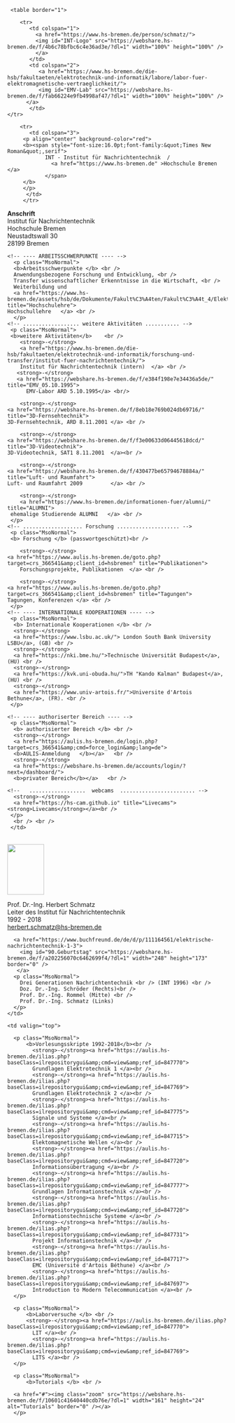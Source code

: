
<html lang="de-DE">
  <head>
   <meta charset="utf-8" />
   <meta name="description" content="" />
   <meta name="keywords" content="HTML, Metatags" />
   <meta name="H.S." content="gp" />
  </head>

  <body>

  <style type="text/css"> <!--
  a:hover .zoom {filter='()';}
  a:link .zoom {width:164px; height: 109px;}
  a:hover .zoom {width:822px; height: 545px;}
  --> 
  </style> 

   <span id="Anfang"></span>
    <meta http-equiv="Refresh" content="1000; URL=https://bremerhaven.panomax.com" />


     <table border="1">
<!--
       <tr>
           <td colspan="1"> 
             <img id="Leiste" src="https://webshare.hs-bremen.de/f/f35e2dfef31f4e1cab04/?dl=1" width="100%" height="0" /> 
           </td>

           <td colspan="1"> 
             <img id="Leiste" src="https://webshare.hs-bremen.de/f/f35e2dfef31f4e1cab04/?dl=1" width="100%" height="0" /> 
           </td>
          <td colspan="1"> 
             <img id="Leiste" src="https://webshare.hs-bremen.de/f/f35e2dfef31f4e1cab04/?dl=1" width="100%" height="0" /> 
           </td>
        </tr>
-->
        <tr>
           <td colspan="1">   
             <a href="https://www.hs-bremen.de/person/schmatz/">
             <img id="INT-Logo" src="https://webshare.hs-bremen.de/f/4b6c78bfbc6c4e36ad3e/?dl=1" width="100%" height="100%" />  
             </a>
           </td>   
           <td colspan="2"> 
              <a href="https://www.hs-bremen.de/die-hsb/fakultaeten/elektrotechnik-und-informatik/labore/labor-fuer-elektromagnetische-vertraeglichkeit/">
              <img id="EMV-Lab" src="https://webshare.hs-bremen.de/f/fab66224e9fb4998af47/?dl=1" width="100%" height="100%" />  
	      </a>
           </td>
  	</tr>
<!--
        <tr>
           <td colspan="3"> 
             <img id="Leiste" src="https://webshare.hs-bremen.de/f/f35e2dfef31f4e1cab04/?dl=1"  width="100%" height="1" /> 
           </td>
        </tr>
-->
        <tr>
           <td colspan="3">
	     <p align="center" background-color="red">  
	     <b><span style="font-size:16.0pt;font-family:&quot;Times New Roman&quot;,serif">
                INT - Institut für Nachrichtentechnik  / 
                  <a href="https://www.hs-bremen.de" >Hochschule Bremen </a>  
                </span>
	     </b>	
	     </p>
          </td>
         </tr>


 <tr>   <!-- .................... INHALT ................ -->
   <!-- ................  Spalte 1  ..................... -->
     <!-- ---- ANSCHRIFT ---- -->
   <td valign="top">
<!--
      <img id="Leiste" src="https://webshare.hs-bremen.de/f/f35e2dfef31f4e1cab04/?dl=1"  width="100%" height="1" /> 
-->
       <p class="MsoNormal">
        <b>Anschrift </b>   <br />
           Institut für Nachrichtentechnik<br />
           Hochschule Bremen <br />
           Neustadtswall 30  <br />
           28199 Bremen      <br />
       </p>


    <!-- ---- ARBEITSSCHWERPUNKTE ---- -->
      <p class="MsoNormal">
      <b>Arbeitsschwerpunkte </b> <br />
      Anwendungsbezogene Forschung und Entwicklung, <br />
      Transfer wissenschaftlicher Erkenntnisse in die Wirtschaft, <br />
      Weiterbildung und 
      <a href="https://www.hs-bremen.de/assets/hsb/de/Dokumente/Fakult%C3%A4ten/Fakult%C3%A4t_4/Elektrotechnik/Modulhandbuch/Modulhandbuch_ET_ISTAP_2016.pdf" title="Hochschulehre">
	Hochschullehre	 </a> <br />
      </p>
    <!-- .................. weitere Aktivitäten ........... -->
     <p class="MsoNormal">     
     <b>weitere Aktivitäten</b>    <br />
        <strong>-</strong>
        <a href="https://www.hs-bremen.de/die-hsb/fakultaeten/elektrotechnik-und-informatik/forschung-und-transfer/institut-fuer-nachrichtentechnik/">
        Institut für Nachrichtentechnik (intern)  </a> <br />
       <strong>-</strong>
       <a href="https://webshare.hs-bremen.de/f/e384f198e7e34436a5de/" title="EMV_05.10.1995">
          EMV-Labor ARD 5.10.1995</a> <br/>
   
        <strong>-</strong>
	<a href="https://webshare.hs-bremen.de/f/8eb18e769b024db69716/" title="3D-Fernsehtechnik">
	3D-Fernsehtechnik, ARD 8.11.2001 </a> <br />
	
        <strong>-</strong>
	<a href="https://webshare.hs-bremen.de/f/f3e00633d06445618dcd/" title="3D-Videotechnik">
	3D-Videotechnik, SAT1 8.11.2001  </a><br />

        <strong>-</strong>
	<a href="https://webshare.hs-bremen.de/f/430477be65794678884a/" title="Luft- und Raumfahrt">
	Luft- und Raumfahrt 2009         </a> <br />

        <strong>-</strong>  
        <a href="https://www.hs-bremen.de/informationen-fuer/alumni/" title="ALUMNI">
	 ehemalige Studierende ALUMNI	</a> <br />
     </p>
    <!-- ................... Forschung .................... -->
     <p class="MsoNormal">
     <b> Forschung </b> (passwortgeschützt)<br />
  
        <strong>-</strong>
	<a href="https://www.aulis.hs-bremen.de/goto.php?target=crs_366541&amp;client_id=hsbremen" title="Publikationen">
        Forschungsprojekte, Publikationen  </a> <br />
   
        <strong>-</strong>
	<a href="https://www.aulis.hs-bremen.de/goto.php?target=crs_366541&amp;client_id=hsbremen" title="Tagungen">
	Tagungen, Konferenzen </a> <br />
     </p>
    <!-- ---- INTERNATIONALE KOOPERATIONEN ---- -->
     <p class="MsoNormal">  
      <b> Internationale Kooperationen </b> <br />
      <strong>-</strong>
      <a href="https://www.lsbu.ac.uk/"> London South Bank University LSBU</a>, (GB) <br />
      <strong>-</strong>
      <a href="https://nki.bme.hu/">Technische Universität Budapest</a>, (HU) <br />
      <strong>-</strong>
      <a href="https://kvk.uni-obuda.hu/">TH "Kando Kalman" Budapest</a>, (HU) <br />
      <strong>-</strong>
      <a href="https://www.univ-artois.fr/">Universite d'Artois Bethune</a>, (FR). <br />
     </p>

    <!-- ---- authoriserter Bereich ---- --> 
     <p class="MsoNormal">  
      <b> authorisierter Bereich </b> <br />
      <strong>-</strong>
      <a href="https://aulis.hs-bremen.de/login.php?target=crs_366541&amp;cmd=force_login&amp;lang=de">
      <b>AULIS-Anmeldung   </b></a>   <br />
      <strong>-</strong>
      <a href="https://webshare.hs-bremen.de/accounts/login/?next=/dashboard/">
      <b>privater Bereich</b></a>   <br />

    <!--   ..................  webcams  ........................ -->
      <strong>-</strong>
      <a href="https://hs-cam.github.io" title="Livecams"><strong>Livecams</strong></a><br />
     </p>
      <br /> <br />
     </td>

<!-- ........................ Spalte 2 ..................... -->
        
   <td valign="top">
<!--
      <img id="Leiste" src="https://webshare.hs-bremen.de/f/f35e2dfef31f4e1cab04/?dl=1" width="100%" height="1" /> 
-->      <br />
      <a href="mailto:herbert.schmatz@hs-bremen.de">
      <img id="Prof. Dr. Schmatz" src="https://webshare.hs-bremen.de/f/0ec3960e76d544dd9b80/?dl=1" width="84" height="115" border="0" />
     </a>
     <p class="MsoNormal">
        Prof. Dr.-Ing. Herbert Schmatz   <br />
        Leiter des Institut für Nachrichtentechnik <br /> 1992 - 2018 <br />
        <a href="mailto:herbert.schmatz@hs-bremen.de" title="E-Mail senden">
         herbert.schmatz@hs-bremen.de </a>
      </p>  

      <a href="https://www.buchfreund.de/de/d/p/111164561/elektrische-nachrichtentechnik-1-3">
        <img id="90.Geburtstag" src="https://webshare.hs-bremen.de/f/a202256070c6462699f4/?dl=1" width="248" height="173" border="0" />
       </a>
      <p class="MsoNormal">
        Drei Generationen Nachrichtentechnik <br /> (INT 1996) <br />
        Doz. Dr.-Ing. Schröder (Rechts)<br />
        Prof. Dr.-Ing. Rommel (Mitte) <br />
        Prof. Dr.-Ing. Schmatz (Links)
      </p>
    </td>

<!-- ........................ Spalte 3 ................... -->
    <td valign="top">
<!-- 
      <img id="Leiste" src="https://webshare.hs-bremen.de/f/f35e2dfef31f4e1cab04/?dl=1" width="100%" height="1" />  
-->
      <p class="MsoNormal">
          <b>Vorlesungsskripte 1992-2018</b><br />
            <strong>-</strong><a href="https://aulis.hs-bremen.de/ilias.php?baseClass=ilrepositorygui&amp;cmd=view&amp;ref_id=847770"> 
            Grundlagen Elektrotechnik 1 </a><br />
            <strong>-</strong><a href="https://aulis.hs-bremen.de/ilias.php?baseClass=ilrepositorygui&amp;cmd=view&amp;ref_id=847769"> 
            Grundlagen Elektrotechnik 2 </a><br />
            <strong>-</strong><a href="https://aulis.hs-bremen.de/ilias.php?baseClass=ilrepositorygui&amp;cmd=view&amp;ref_id=847775"> 
            Signale und Systeme </a><br />
            <strong>-</strong><a href="https://aulis.hs-bremen.de/ilias.php?baseClass=ilrepositorygui&amp;cmd=view&amp;ref_id=847715"> 
            Elektomagnetische Wellen </a><br />
            <strong>-</strong><a href="https://aulis.hs-bremen.de/ilias.php?baseClass=ilrepositorygui&amp;cmd=view&amp;ref_id=847720"> 
            Informationsübertragung </a><br />
            <strong>-</strong><a href="https://aulis.hs-bremen.de/ilias.php?baseClass=ilrepositorygui&amp;cmd=view&amp;ref_id=847777"> 
            Grundlagen Informationstechnik </a><br />
            <strong>-</strong><a href="https://aulis.hs-bremen.de/ilias.php?baseClass=ilrepositorygui&amp;cmd=view&amp;ref_id=847720"> 
            Informationstechnische Systeme </a><br />
            <strong>-</strong><a href="https://aulis.hs-bremen.de/ilias.php?baseClass=ilrepositorygui&amp;cmd=view&amp;ref_id=847731"> 
            Projekt Informationstechnik </a><br />
            <strong>-</strong><a href="https://aulis.hs-bremen.de/ilias.php?baseClass=ilrepositorygui&amp;cmd=view&amp;ref_id=847717"> 
            EMC (Université d'Artois Béthune) </a><br />
            <strong>-</strong><a href="https://aulis.hs-bremen.de/ilias.php?baseClass=ilrepositorygui&amp;cmd=view&amp;ref_id=847697"> 
            Introduction to Modern Telecommunication </a><br />
      </p> 

      <p class="MsoNormal">
          <b>Laborversuche </b> <br />
          <strong>-</strong><a href="https://aulis.hs-bremen.de/ilias.php?baseClass=ilrepositorygui&amp;cmd=view&amp;ref_id=847770"> 
            LIT </a><br />
            <strong>-</strong><a href="https://aulis.hs-bremen.de/ilias.php?baseClass=ilrepositorygui&amp;cmd=view&amp;ref_id=847769"> 
            LITS </a><br />
      </p> 

      <p class="MsoNormal">
          <b>Tutorials </b> <br />
      
      <a href="#"><img class="zoom" src="https://webshare.hs-bremen.de/f/10601c41640440cdb76e/?dl=1" width="161" height="24" alt="Tutorials" border="0" /></a>
      </p> 

   </td>
  </tr>

</table>



  </body>
</html>

